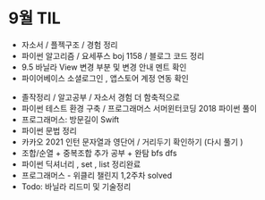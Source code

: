 # 9월 TIL
- 자소서 / 플젝구조 / 경험 정리
- 파이썬 알고리즘 / 요세푸스 boj 1158 / 블로그 코드 정리
- 9.5 바닐라 View 변경 부분 및 변경 안내 멘트 확인
- 파이어베이스 소셜로그인 , 앱스토어 계정 연동 확인

* 졸작정리 / 알고공부 / 자소서 경험 더 함축적으로
* 파이썬 테스트 환경 구축 / 프로그래머스 서머윈터코딩 2018 파이썬 풀이
* 프로그래머스: 방문길이 Swift
* 파이썬 문법 정리
* 카카오 2021 인턴 문자열과 영단어 / 거리두기 확인하기 (다시 풀기 )
* 조합/순열 + 중복조합 추가 공부 + 완탐 bfs dfs
* 파이썬 딕셔너리 , set , list 정리완료
* 프로그래머스 - 위클리 챌린지 1,2주차 solved
* Todo: 바닐라 리드미 및 기술정리
